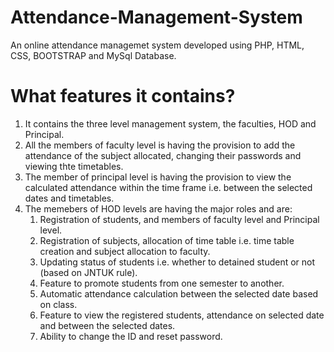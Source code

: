 # Attendance-Management-System

An online attendance managemet system developed using PHP, HTML, CSS, BOOTSTRAP and MySql Database.

# What features it contains?

1. It contains the three level management system, the faculties, HOD and Principal.
2. All the members of faculty level is having the provision to add the attendance of the subject allocated, changing their passwords and viewing thte timetables.
3. The member of principal level is having the provision to view the calculated attendance within the time frame i.e. between the selected dates and timetables.
4. The memebers of HOD levels are having the major roles and are:
    1. Registration of students, and members of faculty level and Principal level.
    2. Registration of subjects, allocation of time table i.e. time table creation and subject allocation to faculty.
    3. Updating status of students i.e. whether to detained student or not (based on JNTUK rule).
    4. Feature to promote students from one semester to another.
    5. Automatic attendance calculation between the selected date based on class.
    6. Feature to view the registered students, attendance on selected date and between the selected dates. 
    7. Ability to change the ID and reset password.
   
